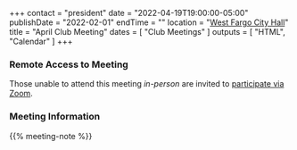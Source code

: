 +++
contact = "president"
date = "2022-04-19T19:00:00-05:00"
publishDate = "2022-02-01"
endTime = ""
location = "[West Fargo City Hall](/places/west-fargo-city-hall/)"
title = "April Club Meeting"
dates = [ "Club Meetings" ]
outputs = [ "HTML", "Calendar" ]
+++
### Remote Access to Meeting

Those unable to attend this meeting *in-person* are invited to
[participate via Zoom](https://lists.rrra.org/pipermail/announce/2022-April/000616.html).

### Meeting Information

{{% meeting-note %}}
